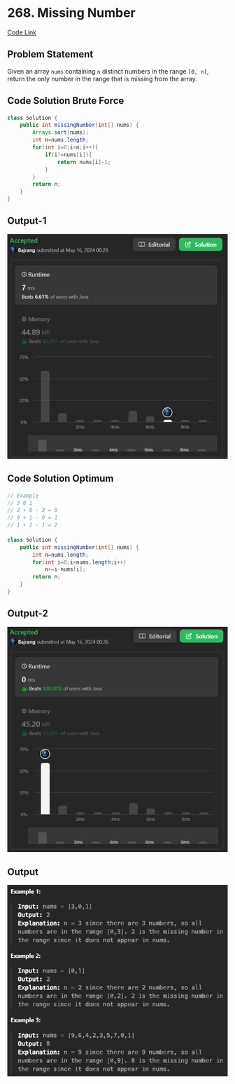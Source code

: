 # 268. Missing Number

[Code Link](https://leetcode.com/problems/missing-number/description/)

<!-- [Youtube Link](https://www.youtube.com/watch?v=TYT5TJSfGlo&ab_channel=Technosage) -->

## Problem Statement

Given an array ```nums``` containing ```n``` distinct numbers in the range ```[0, n]```, return the only number in the range that is missing from the array.

## Code Solution Brute Force

```java
class Solution {
    public int missingNumber(int[] nums) {
        Arrays.sort(nums);
        int n=nums.length;
        for(int i=0;i<n;i++){
            if(i!=nums[i]){
                return nums[i]-1;
            }
        }
        return n;
    }
}
```
## Output-1
![alt text](image-32.png)


## Code Solution Optimum

```java
// Example
// 3 0 1
// 3 + 0 - 3 = 0
// 0 + 1 - 0 = 1
// 1 + 2 - 1 = 2

class Solution {
    public int missingNumber(int[] nums) {
        int n=nums.length;
        for(int i=0;i<nums.length;i++)
            n+=i-nums[i];
        return n;
    }
}
```
## Output-2
![alt text](image-33.png)

## Output

![Output](image-31.png)

